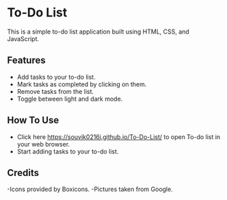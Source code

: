 # To-Do List

This is a simple to-do list application built using HTML, CSS, and JavaScript.

## Features

- Add tasks to your to-do list.
- Mark tasks as completed by clicking on them.
- Remove tasks from the list.
- Toggle between light and dark mode.

## How To Use

- Click here https://souvik0216j.github.io/To-Do-List/ to open To-do list in your web browser.
- Start adding tasks to your to-do list.

## Credits

-Icons provided by Boxicons.
-Pictures taken from Google.
